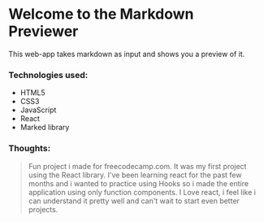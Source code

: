 # Welcome to the Markdown Previewer
This web-app takes markdown as input and shows you a preview of it.

### Technologies used:
- HTML5
- CSS3
- JavaScript
- React
- Marked library

### Thoughts:
> Fun project i made for freecodecamp.com. It was my first project using the React library. 
I've been learning react for the past few months and i wanted to practice using Hooks
so i made the entire application using only function components. I Love react, i feel like i can understand it
pretty well and can't wait to start even better projects.
